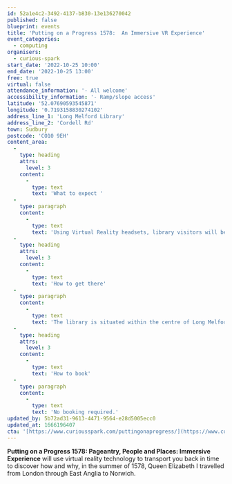 ```yaml
---
id: 52a1e4c2-3492-4137-b830-13e136270042
published: false
blueprint: events
title: 'Putting on a Progress 1578:  An Immersive VR Experience'
event_categories:
  - computing
organisers:
  - curious-spark
start_date: '2022-10-25 10:00'
end_date: '2022-10-25 13:00'
free: true
virtual: false
attendance_information: '- All welcome'
accessibility_information: '- Ramp/slope access'
latitude: '52.07690593545871'
longitude: '0.7193158830274102'
address_line_1: 'Long Melford Library'
address_line_2: 'Cordell Rd'
town: Sudbury
postcode: 'CO10 9EH'
content_area:
  -
    type: heading
    attrs:
      level: 3
    content:
      -
        type: text
        text: 'What to expect '
  -
    type: paragraph
    content:
      -
        type: text
        text: 'Using Virtual Reality headsets, library visitors will be transported back in time to 1578 when Queen Elizabeth I visited Suffolk. Audiences will enter an Elizabethan world where they will bear witness to privy council conversations and royal entertainment; enlightening, emboldening and enhancing understanding of this fascinating age. As part of the journey you will be challenged to find several ‘hot spots’ to access links to delve deeper into the fascinating history of 1578. '
  -
    type: heading
    attrs:
      level: 3
    content:
      -
        type: text
        text: 'How to get there'
  -
    type: paragraph
    content:
      -
        type: text
        text: 'The library is situated within the centre of Long Melford village, with Sudbury being the closest train station and bus stop being only 150m from the library.'
  -
    type: heading
    attrs:
      level: 3
    content:
      -
        type: text
        text: 'How to book'
  -
    type: paragraph
    content:
      -
        type: text
        text: 'No booking required.'
updated_by: 5b72ad31-9613-4471-9564-e28d5005ecc0
updated_at: 1666196407
cta: '[https://www.curiousspark.com/puttingonaprogress/](https://www.curiousspark.com/puttingonaprogress/)'
---
```

**Putting on a Progress 1578: Pageantry, People and Places: Immersive Experience** will use virtual reality technology to transport you back in time to discover how and why, in the summer of 1578, Queen Elizabeth I travelled from London through East Anglia to Norwich.